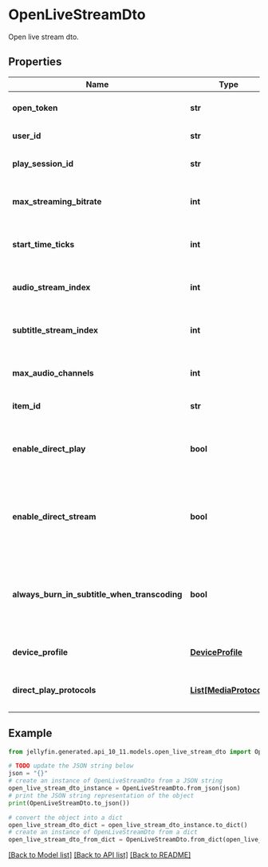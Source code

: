 # OpenLiveStreamDto

Open live stream dto.

## Properties

Name | Type | Description | Notes
------------ | ------------- | ------------- | -------------
**open_token** | **str** | Gets or sets the open token. | [optional] 
**user_id** | **str** | Gets or sets the user id. | [optional] 
**play_session_id** | **str** | Gets or sets the play session id. | [optional] 
**max_streaming_bitrate** | **int** | Gets or sets the max streaming bitrate. | [optional] 
**start_time_ticks** | **int** | Gets or sets the start time in ticks. | [optional] 
**audio_stream_index** | **int** | Gets or sets the audio stream index. | [optional] 
**subtitle_stream_index** | **int** | Gets or sets the subtitle stream index. | [optional] 
**max_audio_channels** | **int** | Gets or sets the max audio channels. | [optional] 
**item_id** | **str** | Gets or sets the item id. | [optional] 
**enable_direct_play** | **bool** | Gets or sets a value indicating whether to enable direct play. | [optional] 
**enable_direct_stream** | **bool** | Gets or sets a value indicating whether to enable direct stream. | [optional] 
**always_burn_in_subtitle_when_transcoding** | **bool** | Gets or sets a value indicating whether always burn in subtitles when transcoding. | [optional] 
**device_profile** | [**DeviceProfile**](DeviceProfile.md) | Gets or sets the device profile. | [optional] 
**direct_play_protocols** | [**List[MediaProtocol]**](MediaProtocol.md) | Gets or sets the device play protocols. | [optional] 

## Example

```python
from jellyfin.generated.api_10_11.models.open_live_stream_dto import OpenLiveStreamDto

# TODO update the JSON string below
json = "{}"
# create an instance of OpenLiveStreamDto from a JSON string
open_live_stream_dto_instance = OpenLiveStreamDto.from_json(json)
# print the JSON string representation of the object
print(OpenLiveStreamDto.to_json())

# convert the object into a dict
open_live_stream_dto_dict = open_live_stream_dto_instance.to_dict()
# create an instance of OpenLiveStreamDto from a dict
open_live_stream_dto_from_dict = OpenLiveStreamDto.from_dict(open_live_stream_dto_dict)
```
[[Back to Model list]](README.md#documentation-for-models) [[Back to API list]](README.md#documentation-for-api-endpoints) [[Back to README]](README.md)


